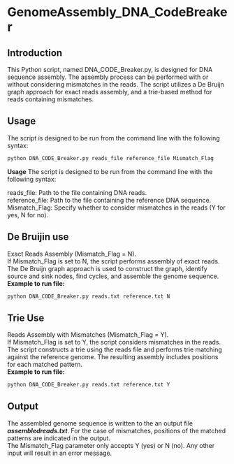 # GenomeAssembly_DNA_CodeBreaker
## Introduction

This Python script, named DNA_CODE_Breaker.py, is designed for DNA sequence assembly. The assembly process can be performed with or without considering mismatches in the reads. The script utilizes a De Bruijn graph approach for exact reads assembly,
and a trie-based method for reads containing mismatches.

## Usage

The script is designed to be run from the command line with the following syntax:

```bash
python DNA_CODE_Breaker.py reads_file reference_file Mismatch_Flag
```


**Usage**
The script is designed to be run from the command line with the following syntax:

reads_file: Path to the file containing DNA reads.<br>
reference_file: Path to the file containing the reference DNA sequence.<br>
Mismatch_Flag: Specify whether to consider mismatches in the reads (Y for yes, N for no).

## De Bruijin use
Exact Reads Assembly (Mismatch_Flag = N).<br>
If Mismatch_Flag is set to N, the script performs assembly of exact reads. The De Bruijn graph approach is used to construct the graph, identify source and sink nodes, find cycles, and assemble the genome sequence.<br>
**Example to run file:**
```bash
python DNA_CODE_Breaker.py reads.txt reference.txt N
```

## Trie Use
Reads Assembly with Mismatches (Mismatch_Flag = Y).<br>
If Mismatch_Flag is set to Y, the script considers mismatches in the reads. The script constructs a trie using the reads file and performs trie matching against the reference genome. The resulting assembly includes positions for each matched pattern.<br>
**Example to run file:**
```bash
python DNA_CODE_Breaker.py reads.txt reference.txt Y
```

## Output
The assembled genome sequence is written to the an output file **_assembledreads.txt_**. For the case of mismatches, positions of the matched patterns are indicated in the output.<br>
The Mismatch_Flag parameter only accepts Y (yes) or N (no). Any other input will result in an error message.
